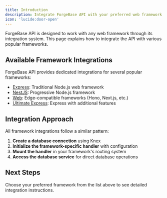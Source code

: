 ```yaml
---
title: Introduction
description: Integrate ForgeBase API with your preferred web framework
icon: 'lucide:door-open'
---
```


ForgeBase API is designed to work with any web framework through its integration system. This page explains how to integrate the API with various popular frameworks.

## Available Framework Integrations

ForgeBase API provides dedicated integrations for several popular frameworks:

- [Express](/api/framework-integration/express): Traditional Node.js web framework
- [NestJS](/api/framework-integration/nest): Progressive Node.js framework
- [Web](/api/framework-integration/web): Edge-compatible frameworks (Hono, Next.js, etc.)
- [Ultimate Express](/api/framework-integration/ultimate-express): Express with additional features

## Integration Approach

All framework integrations follow a similar pattern:

1. **Create a database connection** using Knex
2. **Initialize the framework-specific handler** with configuration
3. **Mount the handler** in your framework's routing system
4. **Access the database service** for direct database operations

## Next Steps

Choose your preferred framework from the list above to see detailed integration instructions.
